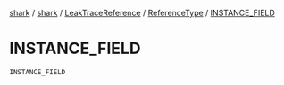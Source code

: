 [shark](../../../index.md) / [shark](../../index.md) / [LeakTraceReference](../index.md) / [ReferenceType](index.md) / [INSTANCE_FIELD](./-i-n-s-t-a-n-c-e_-f-i-e-l-d.md)

# INSTANCE_FIELD

`INSTANCE_FIELD`